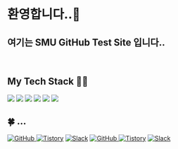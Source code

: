 ### <h1>환영합니다..👋 </h1>

<h2>여기는 SMU GitHub Test Site 입니다.. </h2>
<p>
 
</p>

<br />
<h2> My Tech Stack 🐱‍🐉 </h2>

![](https://img.shields.io/badge/HTML5-E34F26?style=for-the-badge&logo=HTML5&logoColor=white) 
![](https://img.shields.io/badge/CSS3-1572B6?style=for-the-badge&logo=CSS3&logoColor=white)
![](https://img.shields.io/badge/JavaScriipt-F7DF1E?style=for-the-badge&logo=JavaScript&logoColor=black)
![](https://img.shields.io/badge/TypeScript-007ACC?style=for-the-badge&logo=TypeScriptt&logoColor=white)
![](https://img.shields.io/badge/React-222222?style=for-the-badge&logo=React)
![](https://img.shields.io/badge/Git-F050327?style=for-the-badge&logo=Git&logoColor=ffffff)

## 🍀 ...
<a href = "https://github.com/Hun-Se"><img alt="GitHub" src ="https://img.shields.io/badge/GitHub-181717.svg?&style=for-the-badge&logo=GitHub&logoColor=white"/>
</a> <a href = "https://for-it-study.tistory.com/"> <img alt="Tistory" src ="https://img.shields.io/badge/Tistory-white.svg?&style=for-the-badge"/></a>
</a> <a href = "hun-se.slack.com"> <img alt="Slack" src ="https://img.shields.io/badge/Slack-4A154B.svg?&style=for-the-badge&logo=Slack&logoColor=white"/></a>
<a href = "https://github.com/ecom1486"><img alt="GitHub" src ="https://img.shields.io/badge/GitHub-181717.svg?&style=for-the-badge&logo=GitHub&logoColor=white"/>
</a>
<a href = "https://for-it-study.tistory.com/"> <img alt="Tistory" src ="https://img.shields.io/badge/Tistory-white.svg?&style=for-the-badge"/></a>
</a>
<a href = "hun-se.slack.com"> <img alt="Slack" src ="https://img.shields.io/badge/Slack-4A154B.svg?&style=for-the-badge&logo=Slack&logoColor=white"/></a>
